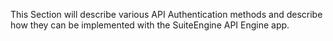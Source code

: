 This Section will describe various API Authentication methods and describe how they can be implemented with the SuiteEngine API Engine app.